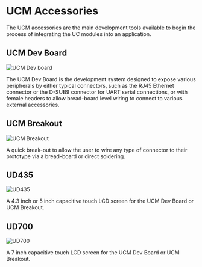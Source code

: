 # UCM Accessories
The UCM accessories are the main development tools available to begin the process of integrating the UC modules into an application.

## UCM Dev Board
![UCM Dev board](images/ucm_dev_board.jpg)

The UCM Dev Board is the development system designed to expose various peripherals by either typical connectors, such as the RJ45 Ethernet connector or the D-SUB9 connector for UART serial connections, or with female headers to allow bread-board level wiring to connect to various external accessories.

## UCM Breakout
![UCM Breakout](images/ucm_breakout.jpg)

A quick break-out to allow the user to wire any type of connector to their prototype via a bread-board or direct soldering.

## UD435
![UD435](images/ud435.jpg)

A 4.3 inch or 5 inch capacitive touch LCD screen for the UCM Dev Board or UCM Breakout.

## UD700
![UD700](images/ud700.jpg)

A 7 inch capacitive touch LCD screen for the UCM Dev Board or UCM Breakout.
